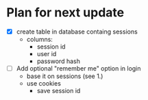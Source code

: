 # Plan for next update
- [x] create table in database containg sessions
    - columns:
        - session id
        - user id
        - password hash
- [ ] Add optional "remember me" option in login
    - base it on sessions (see 1.)
    - use cookies
        - save session id
